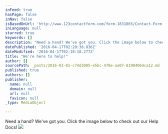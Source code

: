 ```yaml
---
inFeed: true
hasPage: false
inNav: false
isBasedOnUrl: 'http://www.123contactform.com/form-1831865/Contact-Form'
inLanguage: null
starred: true
keywords: []
description: "Need a hand? We've got you. Click the image below to check out our Help Docs."
datePublished: '2016-04-17T02:20:38.836Z'
dateModified: '2016-04-17T02:18:18.277Z'
title: "We're here to help!"
author: []
sourcePath: _posts/2016-03-01-c74d3005-e5bc-470e-aa07-81904064ca12.md
published: true
authors: []
publisher:
  name: null
  domain: null
  url: null
  favicon: null
_type: MediaObject

---
```

Need a hand? We've got you. Click the image below to check out our Help Docs!
![](https://s3-us-west-2.amazonaws.com/the-grid-img/p/5773ccc43938197840120ff66aca1585febb7d88.jpg)